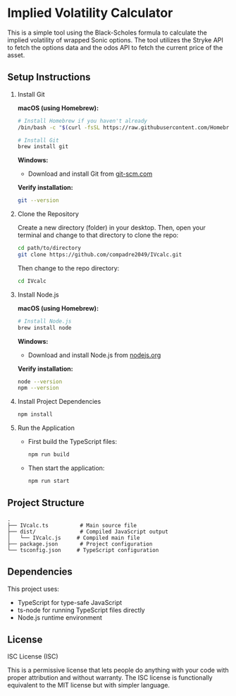 # Implied Volatility Calculator

This is a simple tool using the Black-Scholes formula to calculate the implied volatility of wrapped Sonic options. The tool utilizes the Stryke API to fetch the options data and the odos API to fetch the current price of the asset.

## Setup Instructions

1. Install Git

   **macOS (using Homebrew):**

   ```bash
   # Install Homebrew if you haven't already
   /bin/bash -c "$(curl -fsSL https://raw.githubusercontent.com/Homebrew/install/HEAD/install.sh)"

   # Install Git
   brew install git
   ```

   **Windows:**

   - Download and install Git from [git-scm.com](https://git-scm.com/download/windows)

   **Verify installation:**

   ```bash
   git --version
   ```

2. Clone the Repository

   Create a new directory (folder) in your desktop. Then, open your terminal and change to that directory to clone the repo:

   ```bash
   cd path/to/directory
   git clone https://github.com/compadre2049/IVcalc.git
   ```

   Then change to the repo directory:

   ```bash
   cd IVcalc
   ```

3. Install Node.js

   **macOS (using Homebrew):**

   ```bash
   # Install Node.js
   brew install node
   ```

   **Windows:**

   - Download and install Node.js from [nodejs.org](https://nodejs.org/)

   **Verify installation:**

   ```bash
   node --version
   npm --version
   ```

4. Install Project Dependencies

   ```bash
   npm install
   ```

5. Run the Application
   - First build the TypeScript files:
     ```bash
     npm run build
     ```
   - Then start the application:
     ```bash
     npm run start
     ```

## Project Structure

```
.
├── IVcalc.ts          # Main source file
├── dist/              # Compiled JavaScript output
│   └── IVcalc.js     # Compiled main file
├── package.json       # Project configuration
└── tsconfig.json     # TypeScript configuration
```

## Dependencies

This project uses:

- TypeScript for type-safe JavaScript
- ts-node for running TypeScript files directly
- Node.js runtime environment

## License

ISC License (ISC)

This is a permissive license that lets people do anything with your code with proper attribution and without warranty. The ISC license is functionally equivalent to the MIT license but with simpler language.
